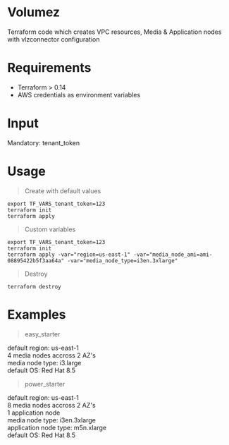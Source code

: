 # Volumez

Terraform code which creates VPC resources, Media & Application nodes with vlzconnector configuration

# Requirements
* Terraform > 0.14  
* AWS credentials as environment variables 

# Input
Mandatory: tenant_token 

# Usage 
> Create with default values
```
export TF_VARS_tenant_token=123
terraform init
terraform apply
```

> Custom variables
```
export TF_VARS_tenant_token=123
terraform init
terraform apply -var="region=us-east-1" -var="media_node_ami=ami-08895422b5f3aa64a" -var="media_node_type=i3en.3xlarge"
```

> Destroy
```
terraform destroy
```

# Examples
> easy_starter

default region: us-east-1  
4 media nodes accross 2 AZ's  
media node type: i3.large  
default OS: Red Hat 8.5  

> power_starter

default region: us-east-1  
8 media nodes accross 2 AZ's  
1 application node  
media node type: i3en.3xlarge  
application node type: m5n.xlarge  
default OS: Red Hat 8.5  
